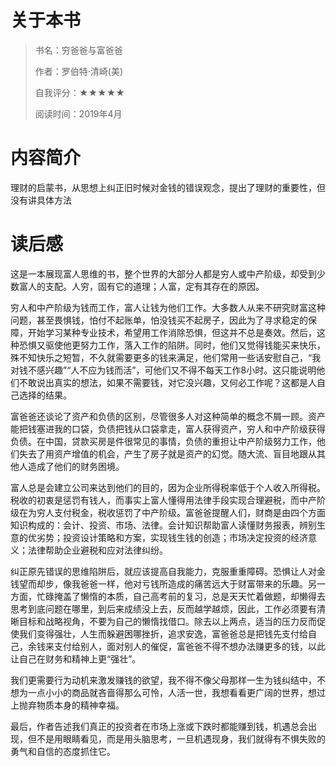 # 关于本书

> 书名：穷爸爸与富爸爸
>
> 作者：罗伯特·清崎(美)
>
> 自我评分：★★★★★
>
> 阅读时间：2019年4月

# 内容简介

理财的启蒙书，从思想上纠正旧时候对金钱的错误观念，提出了理财的重要性，但没有讲具体方法

# 读后感

这是一本展现富人思维的书，整个世界的大部分人都是穷人或中产阶级，却受到少数富人的支配。人穷，固有它的道理；人富，定有其存在的原因。

穷人和中产阶级为钱而工作，富人让钱为他们工作。大多数人从来不研究财富这种问题，甚至畏惧钱，怕付不起账单，怕没钱买不起房子，因此为了寻求稳定的保障，开始学习某种专业技术，希望用工作消除恐惧，但这并不总是奏效。然后，这种恐惧又驱使他更努力工作，落入工作的陷阱。同时，他们又觉得钱能买来快乐，殊不知快乐之短暂，不久就需要更多的钱来满足，他们常用一些话安慰自己，“我对钱不感兴趣”“人不应为钱而活”，可他们又不得不每天工作8小时。这只能说明他们不敢说出真实的想法，如果不需要钱，对它没兴趣，又何必工作呢？这都是人自己选择的结果。

富爸爸还谈论了资产和负债的区别，尽管很多人对这种简单的概念不屑一顾。资产能把钱塞进我的口袋，负债把钱从口袋拿走，富人获得资产，穷人和中产阶级获得负债。在中国，贷款买房是件很常见的事情，负债的重担让中产阶级努力工作，他们失去了用资产增值的机会，产生了房子就是资产的幻觉。随大流、盲目地跟从其他人造成了他们的财务困境。

富人总是会建立公司来达到他们的目的，因为企业所得税率低于个人收入所得税。税收的初衷是惩罚有钱人，而事实上富人懂得用法律手段实现合理避税，而中产阶级在为穷人支付税金，税收惩罚了中产阶级。富爸爸提醒人们，财商是由四个方面知识构成的：会计、投资、市场、法律。会计知识帮助富人读懂财务报表，辨别生意的优劣势；投资设计策略和方案，实现钱生钱的创造；市场决定投资的经济意义；法律帮助企业避税和应对法律纠纷。

纠正原先错误的思维陷阱后，就应该提高自我能力，克服重重障碍。恐惧让人对金钱望而却步，像我爸爸一样，他对亏钱所造成的痛苦远大于财富带来的乐趣。另一方面，忙碌掩盖了懒惰的本质，自己高考前的复习，总是天天忙着做题，却懒得去思考到底问题在哪里，到后来成绩没上去，反而越学越烦，因此，工作必须要有清晰目标和战略视角，不要为自己的懒惰找借口。除去以上两点，适当的压力反而促使我们变得强壮，人生而躲避困哪挫折，追求安逸，富爸爸总是把钱先支付给自己，余钱来支付给别人，面对别人的催促，富爸爸不得不想办法赚更多的钱，以此让自己在财务和精神上更“强壮”。

我们更需要行为动机来激发赚钱的欲望，我不得不像父母那样一生为钱纠结中，不想为一点小小的商品就吝啬得那么可怜，人活一世，我想看看更广阔的世界，想过上抛弃物质本身的精神幸福。

最后，作者告述我们真正的投资者在市场上涨或下跌时都能赚到钱，机遇总会出现，但不是用眼睛看见，而是用头脑思考，一旦机遇现身，我们就得有不惧失败的勇气和自信的态度抓住它。